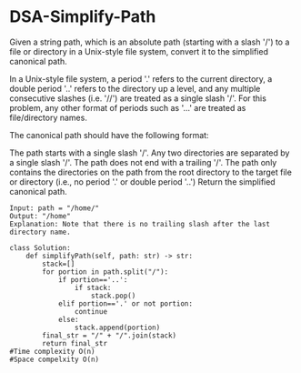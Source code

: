 # DSA-Simplify-Path
Given a string path, which is an absolute path (starting with a slash '/') to a file or directory in a Unix-style file system, convert it to the simplified canonical path.

In a Unix-style file system, a period '.' refers to the current directory, a double period '..' refers to the directory up a level, and any multiple consecutive slashes (i.e. '//') are treated as a single slash '/'. For this problem, any other format of periods such as '...' are treated as file/directory names.

The canonical path should have the following format:

The path starts with a single slash '/'.
Any two directories are separated by a single slash '/'.
The path does not end with a trailing '/'.
The path only contains the directories on the path from the root directory to the target file or directory (i.e., no period '.' or double period '..')
Return the simplified canonical path.

```
Input: path = "/home/"
Output: "/home"
Explanation: Note that there is no trailing slash after the last directory name.
```
```
class Solution:
    def simplifyPath(self, path: str) -> str:
        stack=[]
        for portion in path.split("/"):
            if portion=='..':
                if stack:
                    stack.pop()
            elif portion=='.' or not portion:
                continue
            else:
                stack.append(portion)
        final_str = "/" + "/".join(stack)        
        return final_str     
#Time complexity O(n)
#Space compelxity O(n)
```
